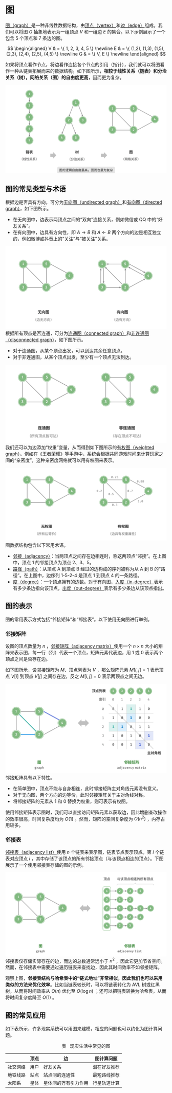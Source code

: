 # 图

<u>图（graph）</u>是一种非线性数据结构，由<u>顶点（vertex）</u>和<u>边（edge）</u>组成。我们可以将图 $G$ 抽象地表示为一组顶点 $V$ 和一组边 $E$ 的集合。以下示例展示了一个包含 5 个顶点和 7 条边的图。

$$
\begin{aligned}
V & = \{ 1, 2, 3, 4, 5 \} \newline
E & = \{ (1,2), (1,3), (1,5), (2,3), (2,4), (2,5), (4,5) \} \newline
G & = \{ V, E \} \newline
\end{aligned}
$$

如果将顶点看作节点，将边看作连接各个节点的引用（指针），我们就可以将图看作一种从链表拓展而来的数据结构。如下图所示，**相较于线性关系（链表）和分治关系（树），网络关系（图）的自由度更高**，因而更为复杂。

![alt text](../../../public/images/image-155.png)

## 图的常见类型与术语

根据边是否具有方向，可分为<u>无向图（undirected graph）</u>和<u>有向图（directed graph）</u>，如下图所示。

- 在无向图中，边表示两顶点之间的“双向”连接关系，例如微信或 QQ 中的“好友关系”。
- 在有向图中，边具有方向性，即 $A \rightarrow B$ 和 $A \leftarrow B$ 两个方向的边是相互独立的，例如微博或抖音上的“关注”与“被关注”关系。

![alt text](../../../public/images/image-156.png)
根据所有顶点是否连通，可分为<u>连通图（connected graph）</u>和<u>非连通图（disconnected graph）</u>，如下图所示。

- 对于连通图，从某个顶点出发，可以到达其余任意顶点。
- 对于非连通图，从某个顶点出发，至少有一个顶点无法到达。

![alt text](../../../public/images/image-157.png)
我们还可以为边添加“权重”变量，从而得到如下图所示的<u>有权图（weighted graph）</u>。例如在《王者荣耀》等手游中，系统会根据共同游戏时间来计算玩家之间的“亲密度”，这种亲密度网络就可以用有权图来表示。

![alt text](../../../public/images/image-158.png)
图数据结构包含以下常用术语。

- <u>邻接（adjacency）</u>：当两顶点之间存在边相连时，称这两顶点“邻接”。在上图中，顶点 1 的邻接顶点为顶点 2、3、5。
- <u>路径（path）</u>：从顶点 A 到顶点 B 经过的边构成的序列被称为从 A 到 B 的“路径”。在上图中，边序列 1-5-2-4 是顶点 1 到顶点 4 的一条路径。
- <u>度（degree）</u>：一个顶点拥有的边数。对于有向图，<u>入度（in-degree）</u>表示有多少条边指向该顶点，<u>出度（out-degree）</u>表示有多少条边从该顶点指出。

## 图的表示

图的常用表示方式包括“邻接矩阵”和“邻接表”。以下使用无向图进行举例。

### 邻接矩阵

设图的顶点数量为 $n$ ，<u>邻接矩阵（adjacency matrix）</u>使用一个 $n \times n$ 大小的矩阵来表示图，每一行（列）代表一个顶点，矩阵元素代表边，用 $1$ 或 $0$ 表示两个顶点之间是否存在边。

如下图所示，设邻接矩阵为 $M$、顶点列表为 $V$ ，那么矩阵元素 $M[i, j] = 1$ 表示顶点 $V[i]$ 到顶点 $V[j]$ 之间存在边，反之 $M[i, j] = 0$ 表示两顶点之间无边。

![alt text](../../../public/images/image-159.png)
邻接矩阵具有以下特性。

- 在简单图中，顶点不能与自身相连，此时邻接矩阵主对角线元素没有意义。
- 对于无向图，两个方向的边等价，此时邻接矩阵关于主对角线对称。
- 将邻接矩阵的元素从 $1$ 和 $0$ 替换为权重，则可表示有权图。

使用邻接矩阵表示图时，我们可以直接访问矩阵元素以获取边，因此增删查改操作的效率很高，时间复杂度均为 $O(1)$ 。然而，矩阵的空间复杂度为 $O(n^2)$ ，内存占用较多。

### 邻接表

<u>邻接表（adjacency list）</u>使用 $n$ 个链表来表示图，链表节点表示顶点。第 $i$ 个链表对应顶点 $i$ ，其中存储了该顶点的所有邻接顶点（与该顶点相连的顶点）。下图展示了一个使用邻接表存储的图的示例。

![alt text](../../../public/images/image-160.png)
邻接表仅存储实际存在的边，而边的总数通常远小于 $n^2$ ，因此它更加节省空间。然而，在邻接表中需要通过遍历链表来查找边，因此其时间效率不如邻接矩阵。

观察上图，**邻接表结构与哈希表中的“链式地址”非常相似，因此我们也可以采用类似的方法来优化效率**。比如当链表较长时，可以将链表转化为 AVL 树或红黑树，从而将时间效率从 $O(n)$ 优化至 $O(\log n)$ ；还可以把链表转换为哈希表，从而将时间复杂度降至 $O(1)$ 。

## 图的常见应用

如下表所示，许多现实系统可以用图来建模，相应的问题也可以约化为图计算问题。

<p align="center"> 表  &nbsp; 现实生活中常见的图 </p>

|          | 顶点 | 边                   | 图计算问题   |
| -------- | ---- | -------------------- | ------------ |
| 社交网络 | 用户 | 好友关系             | 潜在好友推荐 |
| 地铁线路 | 站点 | 站点间的连通性       | 最短路线推荐 |
| 太阳系   | 星体 | 星体间的万有引力作用 | 行星轨道计算 |